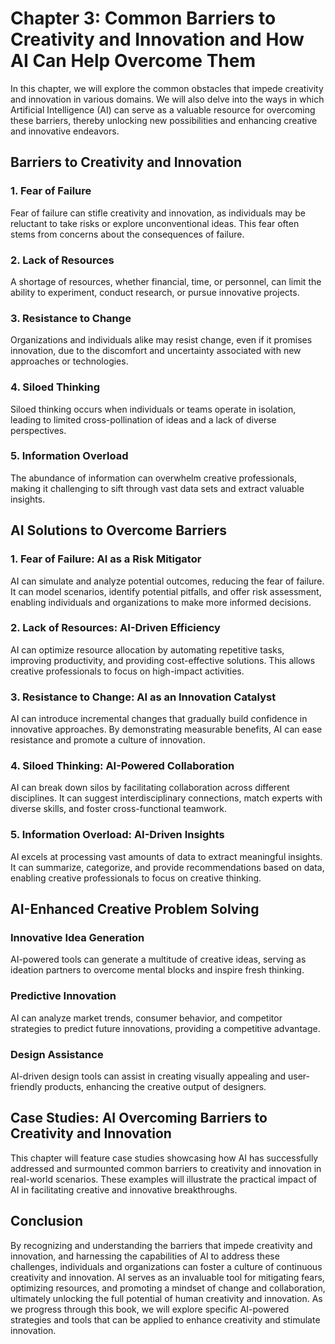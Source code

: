 Chapter 3: Common Barriers to Creativity and Innovation and How AI Can Help Overcome Them
=========================================================================================

In this chapter, we will explore the common obstacles that impede creativity and innovation in various domains. We will also delve into the ways in which Artificial Intelligence (AI) can serve as a valuable resource for overcoming these barriers, thereby unlocking new possibilities and enhancing creative and innovative endeavors.

Barriers to Creativity and Innovation
-------------------------------------

### **1. Fear of Failure**

Fear of failure can stifle creativity and innovation, as individuals may be reluctant to take risks or explore unconventional ideas. This fear often stems from concerns about the consequences of failure.

### **2. Lack of Resources**

A shortage of resources, whether financial, time, or personnel, can limit the ability to experiment, conduct research, or pursue innovative projects.

### **3. Resistance to Change**

Organizations and individuals alike may resist change, even if it promises innovation, due to the discomfort and uncertainty associated with new approaches or technologies.

### **4. Siloed Thinking**

Siloed thinking occurs when individuals or teams operate in isolation, leading to limited cross-pollination of ideas and a lack of diverse perspectives.

### **5. Information Overload**

The abundance of information can overwhelm creative professionals, making it challenging to sift through vast data sets and extract valuable insights.

AI Solutions to Overcome Barriers
---------------------------------

### **1. Fear of Failure: AI as a Risk Mitigator**

AI can simulate and analyze potential outcomes, reducing the fear of failure. It can model scenarios, identify potential pitfalls, and offer risk assessment, enabling individuals and organizations to make more informed decisions.

### **2. Lack of Resources: AI-Driven Efficiency**

AI can optimize resource allocation by automating repetitive tasks, improving productivity, and providing cost-effective solutions. This allows creative professionals to focus on high-impact activities.

### **3. Resistance to Change: AI as an Innovation Catalyst**

AI can introduce incremental changes that gradually build confidence in innovative approaches. By demonstrating measurable benefits, AI can ease resistance and promote a culture of innovation.

### **4. Siloed Thinking: AI-Powered Collaboration**

AI can break down silos by facilitating collaboration across different disciplines. It can suggest interdisciplinary connections, match experts with diverse skills, and foster cross-functional teamwork.

### **5. Information Overload: AI-Driven Insights**

AI excels at processing vast amounts of data to extract meaningful insights. It can summarize, categorize, and provide recommendations based on data, enabling creative professionals to focus on creative thinking.

AI-Enhanced Creative Problem Solving
------------------------------------

### **Innovative Idea Generation**

AI-powered tools can generate a multitude of creative ideas, serving as ideation partners to overcome mental blocks and inspire fresh thinking.

### **Predictive Innovation**

AI can analyze market trends, consumer behavior, and competitor strategies to predict future innovations, providing a competitive advantage.

### **Design Assistance**

AI-driven design tools can assist in creating visually appealing and user-friendly products, enhancing the creative output of designers.

Case Studies: AI Overcoming Barriers to Creativity and Innovation
-----------------------------------------------------------------

This chapter will feature case studies showcasing how AI has successfully addressed and surmounted common barriers to creativity and innovation in real-world scenarios. These examples will illustrate the practical impact of AI in facilitating creative and innovative breakthroughs.

Conclusion
----------

By recognizing and understanding the barriers that impede creativity and innovation, and harnessing the capabilities of AI to address these challenges, individuals and organizations can foster a culture of continuous creativity and innovation. AI serves as an invaluable tool for mitigating fears, optimizing resources, and promoting a mindset of change and collaboration, ultimately unlocking the full potential of human creativity and innovation. As we progress through this book, we will explore specific AI-powered strategies and tools that can be applied to enhance creativity and stimulate innovation.
